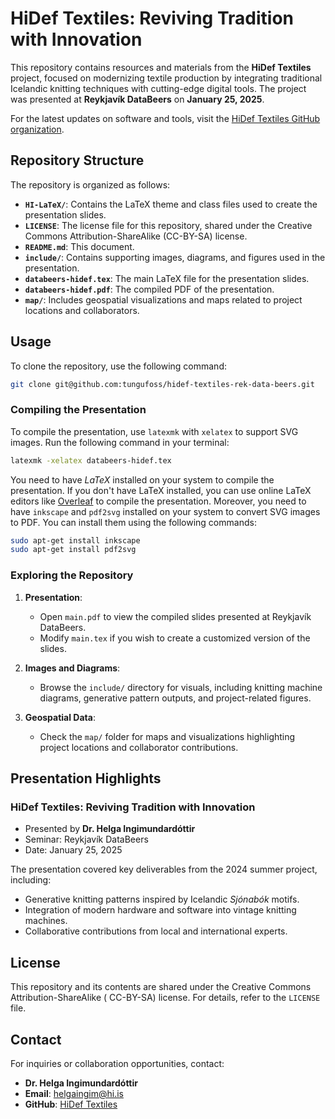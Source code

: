 # HiDef Textiles: Reviving Tradition with Innovation

This repository contains resources and materials from the **HiDef Textiles** project, focused on
modernizing textile production by integrating traditional Icelandic knitting techniques with
cutting-edge digital tools. The project was presented at **Reykjavík DataBeers** on **January 25,
2025**.

For the latest updates on software and tools, visit
the [HiDef Textiles GitHub organization](https://github.com/HiDefTextiles/).

## Repository Structure

The repository is organized as follows:

- **`HI-LaTeX/`**: Contains the LaTeX theme and class files used to create the presentation slides.
- **`LICENSE`**: The license file for this repository, shared under the Creative Commons
  Attribution-ShareAlike (CC-BY-SA) license.
- **`README.md`**: This document.
- **`include/`**: Contains supporting images, diagrams, and figures used in the presentation.
- **`databeers-hidef.tex`**: The main LaTeX file for the presentation slides.
- **`databeers-hidef.pdf`**: The compiled PDF of the presentation.
- **`map/`**: Includes geospatial visualizations and maps related to project locations and
  collaborators.

## Usage

To clone the repository, use the following command:

```bash
git clone git@github.com:tungufoss/hidef-textiles-rek-data-beers.git
```

### Compiling the Presentation

To compile the presentation, use `latexmk` with `xelatex` to support SVG images. Run the following
command in your terminal:

```bash
latexmk -xelatex databeers-hidef.tex
```

You need to have _LaTeX_ installed on your system to compile the presentation. If you don't have
LaTeX installed, you can use online LaTeX editors like [Overleaf](https://www.overleaf.com/) to
compile the presentation.
Moreover, you need to have `inkscape` and `pdf2svg` installed on your system to convert SVG images
to PDF. You can install them using the following commands:

```bash
sudo apt-get install inkscape
sudo apt-get install pdf2svg
```

### Exploring the Repository

1. **Presentation**:
    - Open `main.pdf` to view the compiled slides presented at Reykjavík DataBeers.
    - Modify `main.tex` if you wish to create a customized version of the slides.

2. **Images and Diagrams**:
    - Browse the `include/` directory for visuals, including knitting machine diagrams, generative
      pattern outputs, and project-related figures.

3. **Geospatial Data**:
    - Check the `map/` folder for maps and visualizations highlighting project locations and
      collaborator contributions.

## Presentation Highlights

### **HiDef Textiles: Reviving Tradition with Innovation**

- Presented by **Dr. Helga Ingimundardóttir**
- Seminar: Reykjavík DataBeers
- Date: January 25, 2025

The presentation covered key deliverables from the 2024 summer project, including:

- Generative knitting patterns inspired by Icelandic *Sjónabók* motifs.
- Integration of modern hardware and software into vintage knitting machines.
- Collaborative contributions from local and international experts.

## License

This repository and its contents are shared under the Creative Commons Attribution-ShareAlike (
CC-BY-SA) license. For details, refer to the `LICENSE` file.

## Contact

For inquiries or collaboration opportunities, contact:

- **Dr. Helga Ingimundardóttir**
- **Email**: [helgaingim@hi.is](mailto:helgaingim@hi.is)
- **GitHub**: [HiDef Textiles](https://github.com/HiDefTextiles/)
